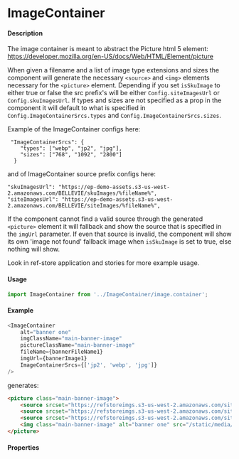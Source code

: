 # ImageContainer

#### Description

The image container is meant to abstract the Picture html 5 element: https://developer.mozilla.org/en-US/docs/Web/HTML/Element/picture

When given a filename and a list of image type extensions and sizes the component will generate the necessary `<source>` and `<img>` elements necessary for the `<picture>` element.  Depending if you set `isSkuImage` to either true or false the src prefix's will be either `Config.siteImagesUrl` or `Config.skuImagesUrl`.  If types and sizes are not specified as a prop in the component it will default to what is specified in `Config.ImageContainerSrcs.types` and `Config.ImageContainerSrcs.sizes`.  

Example of the ImageContainer configs here:  

```
 "ImageContainerSrcs": {
    "types": ["webp", "jp2", "jpg"],
    "sizes": ["768", "1092", "2800"]
  }
```

and of ImageContainer source prefix configs here:

```
"skuImagesUrl": "https://ep-demo-assets.s3-us-west-2.amazonaws.com/BELLEVIE/skuImages/%fileName%",
"siteImagesUrl": "https://ep-demo-assets.s3-us-west-2.amazonaws.com/BELLEVIE/siteImages/%fileName%",
```

If the component cannot find a valid source through the generated `<picture>` element it will fallback and show the source that is specified in the `imgUrl` parameter.  If even that source is invalid, the component will show its own 'image not found' fallback image when `isSkuImage` is set to true, else nothing will show.

Look in ref-store application and stories for more example usage.

#### Usage

```js
import ImageContainer from '../ImageContainer/image.container';
```

#### Example

```js
<ImageContainer 
    alt="banner one" 
    imgClassName="main-banner-image" 
    pictureClassName="main-banner-image" 
    fileName={bannerFileName1} 
    imgUrl={bannerImage1} 
    ImageContainerSrcs={['jp2', 'webp', 'jpg']} 
/>
```

generates:

```html
<picture class="main-banner-image">
    <source srcset="https://refstoreimgs.s3-us-west-2.amazonaws.com/siteImages/jp2/b2c-banner-1-768w.jp2 768w, https://refstoreimgs.s3-us-west-2.amazonaws.com/siteImages/jp2/b2c-banner-1-1092w.jp2 1092w, https://refstoreimgs.s3-us-west-2.amazonaws.com/siteImages/jp2/b2c-banner-1-2800w.jp2 2800w" type="image/jp2">
    <source srcset="https://refstoreimgs.s3-us-west-2.amazonaws.com/siteImages/webp/b2c-banner-1-768w.webp 768w, https://refstoreimgs.s3-us-west-2.amazonaws.com/siteImages/webp/b2c-banner-1-1092w.webp 1092w, https://refstoreimgs.s3-us-west-2.amazonaws.com/siteImages/webp/b2c-banner-1-2800w.webp 2800w" type="image/webp">
    <source srcset="https://refstoreimgs.s3-us-west-2.amazonaws.com/siteImages/jpg/b2c-banner-1-768w.jpg 768w, https://refstoreimgs.s3-us-west-2.amazonaws.com/siteImages/jpg/b2c-banner-1-1092w.jpg 1092w, https://refstoreimgs.s3-us-west-2.amazonaws.com/siteImages/jpg/b2c-banner-1-2800w.jpg 2800w" type="image/jpg">
    <img class="main-banner-image" alt="banner one" src="/static/media/b2c-banner-1.5ad237f5.png">
</picture>
```

#### Properties

<!-- PROPS -->
